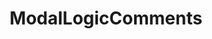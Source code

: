 ---
title: ModalLogicComments
crosslinks:
- askphilosophy
- logic
- math
- AskReddit
- dankchristianmemes
- philosophy
- atheism
- askmath
- slatestarcodex
- The_Donald
- programming
- haskell
- iamverysmart
- Drama
- matheducation
- CapitalismVSocialism
- Christianity
- programmingcirclejerk
- facepalm
- Anarchism
---